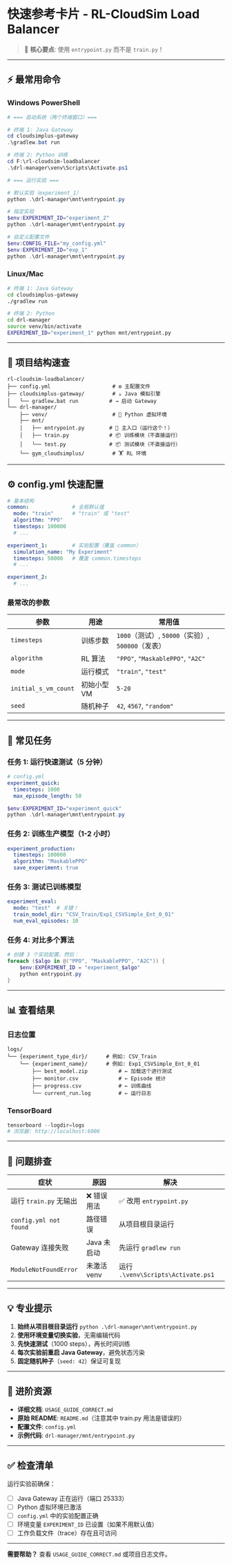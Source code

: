 # 快速参考卡片 - RL-CloudSim Load Balancer

> 🎯 **核心要点**: 使用 `entrypoint.py` 而不是 `train.py`！

---

## ⚡ 最常用命令

### Windows PowerShell

```powershell
# === 启动系统（两个终端窗口）===

# 终端 1: Java Gateway
cd cloudsimplus-gateway
.\gradlew.bat run

# 终端 2: Python 训练
cd F:\rl-cloudsim-loadbalancer
.\drl-manager\venv\Scripts\Activate.ps1

# === 运行实验 ===

# 默认实验（experiment_1）
python .\drl-manager\mnt\entrypoint.py

# 指定实验
$env:EXPERIMENT_ID="experiment_2"
python .\drl-manager\mnt\entrypoint.py

# 自定义配置文件
$env:CONFIG_FILE="my_config.yml"
$env:EXPERIMENT_ID="exp_1"
python .\drl-manager\mnt\entrypoint.py
```

### Linux/Mac

```bash
# 终端 1: Java Gateway
cd cloudsimplus-gateway
./gradlew run

# 终端 2: Python
cd drl-manager
source venv/bin/activate
EXPERIMENT_ID="experiment_1" python mnt/entrypoint.py
```

---

## 📁 项目结构速查

```
rl-cloudsim-loadbalancer/
├── config.yml                    # ⚙️ 主配置文件
├── cloudsimplus-gateway/         # ☕ Java 模拟引擎
│   └── gradlew.bat run          # → 启动 Gateway
└── drl-manager/
    ├── venv/                     # 🐍 Python 虚拟环境
    ├── mnt/
    │   ├── entrypoint.py        # 🚀 主入口（运行这个！）
    │   ├── train.py             # 📦 训练模块（不直接运行）
    │   └── test.py              # 📦 测试模块（不直接运行）
    └── gym_cloudsimplus/         # 🏋️ RL 环境
```

---

## ⚙️ config.yml 快速配置

```yaml
# 基本结构
common:              # 全局默认值
  mode: "train"      # "train" 或 "test"
  algorithm: "PPO"   
  timesteps: 100000
  # ...

experiment_1:        # 实验配置（覆盖 common）
  simulation_name: "My Experiment"
  timesteps: 50000   # 覆盖 common.timesteps
  # ...

experiment_2:
  # ...
```

### 最常改的参数

| 参数 | 用途 | 常用值 |
|------|------|--------|
| `timesteps` | 训练步数 | `1000`（测试）, `50000`（实验）, `500000`（发表） |
| `algorithm` | RL 算法 | `"PPO"`, `"MaskablePPO"`, `"A2C"` |
| `mode` | 运行模式 | `"train"`, `"test"` |
| `initial_s_vm_count` | 初始小型 VM | `5-20` |
| `seed` | 随机种子 | `42`, `4567`, `"random"` |

---

## 🎯 常见任务

### 任务 1: 运行快速测试（5 分钟）

```yaml
# config.yml
experiment_quick:
  timesteps: 1000
  max_episode_length: 50
```

```powershell
$env:EXPERIMENT_ID="experiment_quick"
python .\drl-manager\mnt\entrypoint.py
```

### 任务 2: 训练生产模型（1-2 小时）

```yaml
experiment_production:
  timesteps: 100000
  algorithm: "MaskablePPO"
  save_experiment: true
```

### 任务 3: 测试已训练模型

```yaml
experiment_eval:
  mode: "test"  # 关键！
  train_model_dir: "CSV_Train/Exp1_CSVSimple_Ent_0_01"
  num_eval_episodes: 10
```

### 任务 4: 对比多个算法

```powershell
# 创建 3 个实验配置，然后：
foreach ($algo in @("PPO", "MaskablePPO", "A2C")) {
    $env:EXPERIMENT_ID = "experiment_$algo"
    python entrypoint.py
}
```

---

## 📊 查看结果

### 日志位置

```
logs/
└── {experiment_type_dir}/      # 例如: CSV_Train
    └── {experiment_name}/      # 例如: Exp1_CSVSimple_Ent_0_01
        ├── best_model.zip          # ← 加载这个进行测试
        ├── monitor.csv             # ← Episode 统计
        ├── progress.csv            # ← 训练曲线
        └── current_run.log         # ← 运行日志
```

### TensorBoard

```powershell
tensorboard --logdir=logs
# 浏览器: http://localhost:6006
```

---

## 🐛 问题排查

| 症状 | 原因 | 解决 |
|------|------|------|
| 运行 `train.py` 无输出 | ❌ 错误用法 | ✅ 改用 `entrypoint.py` |
| `config.yml not found` | 路径错误 | 从项目根目录运行 |
| Gateway 连接失败 | Java 未启动 | 先运行 `gradlew run` |
| `ModuleNotFoundError` | 未激活 venv | 运行 `.\venv\Scripts\Activate.ps1` |

---

## 💡 专业提示

1. **始终从项目根目录运行** `python .\drl-manager\mnt\entrypoint.py`
2. **使用环境变量切换实验**，无需编辑代码
3. **先快速测试**（1000 steps），再长时间训练
4. **每次实验前重启 Java Gateway**，避免状态污染
5. **固定随机种子**（`seed: 42`）保证可复现

---

## 🔗 进阶资源

- **详细文档**: `USAGE_GUIDE_CORRECT.md`
- **原始 README**: `README.md`（注意其中 train.py 用法是错误的）
- **配置文件**: `config.yml`
- **示例代码**: `drl-manager/mnt/entrypoint.py`

---

## ✅ 检查清单

运行实验前确保：

- [ ] Java Gateway 正在运行（端口 25333）
- [ ] Python 虚拟环境已激活
- [ ] `config.yml` 中的实验配置正确
- [ ] 环境变量 `EXPERIMENT_ID` 已设置（如果不用默认值）
- [ ] 工作负载文件（trace）存在且可访问

---

**需要帮助？** 查看 `USAGE_GUIDE_CORRECT.md` 或项目日志文件。

